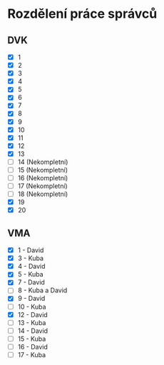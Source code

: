 # Rozdělení práce správců

## DVK
* [x] 1
* [x] 2
* [x] 3
* [x] 4
* [x] 5
* [x] 6
* [x] 7
* [x] 8
* [x] 9
* [x] 10
* [x] 11
* [x] 12
* [x] 13
* [ ] 14 (Nekompletní)
* [ ] 15 (Nekompletní)
* [ ] 16 (Nekompletní)
* [ ] 17 (Nekompletní)
* [ ] 18 (Nekompletní)
* [x] 19
* [x] 20

## VMA
* [x] 1 - David
* [x] 3 - Kuba
* [x] 4 - David
* [x] 5 - Kuba
* [x] 7 - David
* [ ] 8 - Kuba a David
* [x] 9 - David
* [ ] 10 - Kuba
* [x] 12 - David
* [ ] 13 - Kuba
* [ ] 14 - David
* [ ] 15 - Kuba
* [ ] 16 - David
* [ ] 17 - Kuba